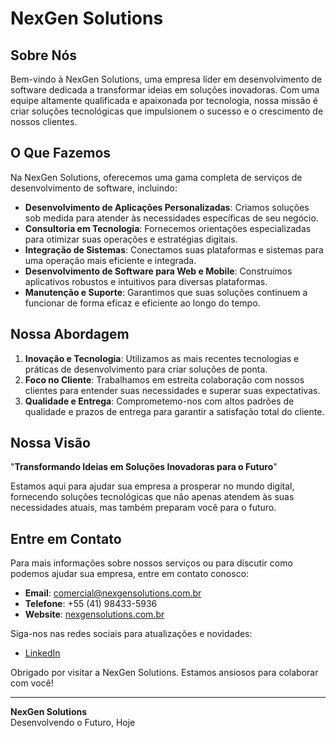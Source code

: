 # NexGen Solutions

## Sobre Nós

Bem-vindo à NexGen Solutions, uma empresa líder em desenvolvimento de software dedicada a transformar ideias em soluções inovadoras. Com uma equipe altamente qualificada e apaixonada por tecnologia, nossa missão é criar soluções tecnológicas que impulsionem o sucesso e o crescimento de nossos clientes.

## O Que Fazemos

Na NexGen Solutions, oferecemos uma gama completa de serviços de desenvolvimento de software, incluindo:

- **Desenvolvimento de Aplicações Personalizadas**: Criamos soluções sob medida para atender às necessidades específicas de seu negócio.
- **Consultoria em Tecnologia**: Fornecemos orientações especializadas para otimizar suas operações e estratégias digitais.
- **Integração de Sistemas**: Conectamos suas plataformas e sistemas para uma operação mais eficiente e integrada.
- **Desenvolvimento de Software para Web e Mobile**: Construímos aplicativos robustos e intuitivos para diversas plataformas.
- **Manutenção e Suporte**: Garantimos que suas soluções continuem a funcionar de forma eficaz e eficiente ao longo do tempo.

## Nossa Abordagem

1. **Inovação e Tecnologia**: Utilizamos as mais recentes tecnologias e práticas de desenvolvimento para criar soluções de ponta.
2. **Foco no Cliente**: Trabalhamos em estreita colaboração com nossos clientes para entender suas necessidades e superar suas expectativas.
3. **Qualidade e Entrega**: Comprometemo-nos com altos padrões de qualidade e prazos de entrega para garantir a satisfação total do cliente.

## Nossa Visão

"**Transformando Ideias em Soluções Inovadoras para o Futuro**"

Estamos aqui para ajudar sua empresa a prosperar no mundo digital, fornecendo soluções tecnológicas que não apenas atendem às suas necessidades atuais, mas também preparam você para o futuro.

## Entre em Contato

Para mais informações sobre nossos serviços ou para discutir como podemos ajudar sua empresa, entre em contato conosco:

- **Email**: [comercial@nexgensolutions.com.br](mailto:comercial@nexgensolutions.com.br)
- **Telefone**: +55 (41) 98433-5936
- **Website**: [nexgensolutions.com.br](https://nexgensolutions.com.br/)

Siga-nos nas redes sociais para atualizações e novidades:

- [LinkedIn](http://linkedin.com/company/nexgen-systems-solutions)

Obrigado por visitar a NexGen Solutions. Estamos ansiosos para colaborar com você!

---

**NexGen Solutions**  
Desenvolvendo o Futuro, Hoje
